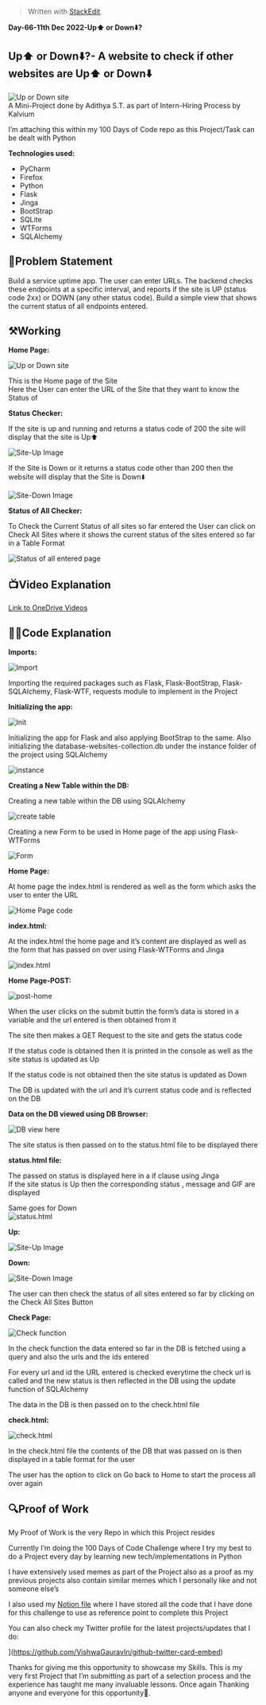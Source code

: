 <!DOCTYPE html>
<html>

<head>
  <meta charset="utf-8">
  <meta name="viewport" content="width=device-width, initial-scale=1.0">
  <link rel="stylesheet" href="https://stackedit.io/style.css" />
</head>

<body class="stackedit">
  <div class="stackedit__html"><blockquote>
<p>Written with <a href="https://stackedit.io/">StackEdit</a>.</p>
</blockquote>
<p><strong>Day-66-11th Dec 2022-Up⬆️ or Down⬇️?</strong></p>
<h2 id="up⬆️-or-down⬇️--a-website-to-check-if-other-websites-are-up⬆️-or-down⬇️">Up⬆️ or Down⬇️?- A website to check if other websites are Up⬆️ or Down⬇️</h2>
<p><img src="https://i.imgur.com/LDzUqWk.png" alt="Up or Down site"><br>
A Mini-Project done by Adithya S.T. as part of Intern-Hiring Process by Kalvium</p>
<p>I’m attaching this within my 100 Days of Code repo as this Project/Task can be dealt with Python</p>
<p><strong>Technologies used:</strong></p>
<ul>
<li>PyCharm</li>
<li>Firefox</li>
<li>Python</li>
<li>Flask</li>
<li>Jinga</li>
<li>BootStrap</li>
<li>SQLite</li>
<li>WTForms</li>
<li>SQLAlchemy</li>
</ul>
<h2 id="📝problem-statement">📝Problem Statement</h2>
<p>Build a service uptime app. The user can enter URLs. The backend checks these endpoints at a specific interval, and reports if the site is UP (status code 2xx) or DOWN (any other status code). Build a simple view that shows the current status of all endpoints entered.</p>
<h2 id="⚒️working">⚒️Working</h2>
<p><strong>Home Page:</strong></p>
<p><img src="https://i.imgur.com/FFuhpPw.gif" alt="Up or Down site"></p>
<p>This is the Home page of the Site<br>
Here the User can enter the URL of the Site that they want to know the Status of</p>
<p><strong>Status Checker:</strong></p>
<p>If the site is up and running and returns a status code of 200 the site will display that the site is Up⬆️</p>
<p><img src="https://i.imgur.com/JW3Kaq8.gif" alt="Site-Up Image"></p>
<p>If the Site is Down or it returns a status code other than 200 then the website will display that the Site is Down⬇️</p>
<p><img src="https://i.imgur.com/FFuhpPw.gif" alt="Site-Down Image"></p>
<p><strong>Status of All Checker:</strong></p>
<p>To Check the Current Status of all sites so far entered the User can click on Check All Sites where it shows the current status of the sites entered so far in a Table Format</p>
<p><img src="https://i.imgur.com/ugzxWy3.png" alt="Status of all entered page"></p>
<h2 id="📺video-explanation">📺Video Explanation</h2>
    <a href="https://1drv.ms/u/s!Am-eVTSjDSr6gtNNBg-oefwWD5v_og?e=ahW4tm">Link to OneDrive Videos</a>

<h2 id="🧑‍💻code-explanation">🧑‍💻Code Explanation</h2>
<p><strong>Imports:</strong></p>
<p><img src="https://i.imgur.com/g8KgwW1.png" alt="Import"></p>
<p>Importing the required packages such as Flask, Flask-BootStrap, Flask-SQLAlchemy, Flask-WTF, requests module to implement in the Project</p>
<p><strong>Initializing the app:</strong></p>
<p><img src="https://i.imgur.com/BejAvlB.png" alt="Init"></p>
<p>Initializing the app for Flask and also applying BootStrap to the same. Also initializing the database-websites-collection.db under the instance folder of the project using SQLAlchemy</p>
<p><img src="https://i.imgur.com/xyuDKok.png" alt="instance"></p>
<p><strong>Creating a New Table within the DB:</strong></p>
<p>Creating a new table within the DB using SQLAlchemy</p>
<p><img src="https://i.imgur.com/dhFUd3P.png" alt="create table"></p>
<p>Creating a new Form to be used in Home page of the app using Flask-WTForms</p>
<p><img src="https://i.imgur.com/ADvPoFG.png" alt="Form"></p>
<p><strong>Home Page:</strong></p>
<p>At home page the index.html is rendered as well as the form which asks the user to enter the URL</p>
<p><img src="https://i.imgur.com/I6jy2i9.png" alt="Home Page code"></p>
<p><strong>index.html:</strong></p>
<p>At the index.html the home page and it’s content are displayed as well as the form that has passed on over using Flask-WTForms and Jinga</p>
<p><img src="https://i.imgur.com/OgyhDvM.png" alt="index.html"></p>
<p><strong>Home Page-POST:</strong></p>
<p><img src="https://i.imgur.com/62i9PTQ.png" alt="post-home"></p>
<p>When the user clicks on the submit buttin the form’s data is stored in a variable and the url entered is then obtained from it</p>
<p>The site then makes a GET Request to the site and gets the status code</p>
<p>If the status code is obtained then it is printed in the console as well as the site status is updated as Up</p>
<p>If the status code is not obtained then the site status is updated as Down</p>
<p>The DB is updated with the url and it’s current status code and is reflected on the DB</p>
<p><strong>Data on the DB viewed using DB Browser:</strong></p>
<p><img src="https://i.imgur.com/ErDzfRb.png" alt="DB view here"></p>
<p>The site status is then passed on to the status.html file to be displayed there</p>
<p><strong>status.html file:</strong></p>
<p>The passed on status is displayed here in a if clause using Jinga<br>
If the site status is Up then the corresponding status , message and GIF are displayed</p>
<p>Same goes for Down<br>
<img src="https://i.imgur.com/OLKSU9j.png" alt="status.html"></p>
<p><strong>Up:</strong></p>
<p><img src="https://i.imgur.com/SPHLJtR.png" alt="Site-Up Image"></p>
<p><strong>Down:</strong></p>
<p><img src="https://i.imgur.com/XW4eykQ.png" alt="Site-Down Image"></p>
<p>The user can then check the status of all sites entered so far by clicking on the Check All Sites Button</p>
<p><strong>Check Page:</strong></p>
<p><img src="https://i.imgur.com/YTdqN5E.png" alt="Check function"></p>
<p>In the check function the data entered so far in the DB is fetched using a query and also the urls and the ids entered</p>
<p>For every url and id the URL entered is checked everytime the check url is called and the new status is then reflected in the DB using the update function of SQLAlchemy</p>
<p>The data in the DB is then passed on to the check.html file</p>
<p><strong>check.html:</strong></p>
<p><img src="https://i.imgur.com/wk69pam.png" alt="check.html"></p>
<p>In the check.html file the contents of the DB that was passed on is then displayed in a table format for the user</p>
<p>The user has the option to click on Go back to Home to start the process all over again</p>
<h2 id="🔍proof-of-work">🔍Proof of Work</h2>
<p>My Proof of Work is the very Repo in which this Project resides</p>
<p>Currently I’m doing the 100 Days of Code Challenge where I try my best to do a Project every day by learning new tech/implementations in Python</p>
<p>I have extensively used memes as part of the Project also as a proof as my previous projects also contain similar memes which I personally like and not someone else’s</p>
<p>I also used my <a href="https://adithya1010.notion.site/100-Days-of-Code-504b2b4887434c2c802e5c6a97002d62">Notion file</a> where I have stored all the code that I have done for this challenge to use as reference point to complete this Project</p>
<p>You can also check my Twitter profile for the latest projects/updates that I do:</p>
<p><img src="https://gtce.itsvg.in/api?username=adithya_st" alt="">](<a href="https://github.com/VishwaGauravIn/github-twitter-card-embed">https://github.com/VishwaGauravIn/github-twitter-card-embed</a>)</p>
<p>Thanks for giving me this opportunity to showcase my Skills. This is my very first Project that I’m submitting as part of a selection process and the experience has taught me many invaluable lessons. Once again Thanking anyone and everyone for this opportunity🙏.</p>
</div>
</body>

</html>
